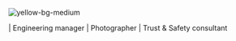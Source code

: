 ![yellow-bg-medium](https://user-images.githubusercontent.com/2171822/84792283-86411480-afa8-11ea-94b0-2fc77046b168.jpg)

| Engineering manager | Photographer | Trust & Safety consultant
